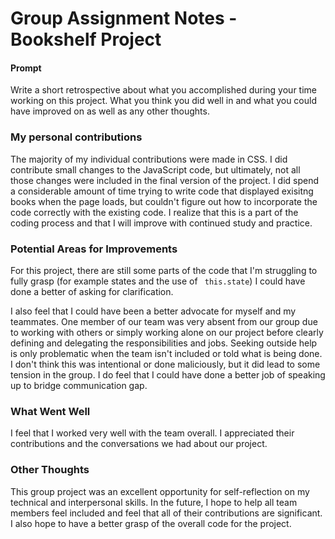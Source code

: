 # Group Assignment Notes - Bookshelf Project

#### __Prompt__ 

Write a short retrospective about what you accomplished during your time working on this project. What you think you did well in and what you could have improved on as well as any other thoughts.

### __My personal contributions__
The majority of my individual contributions were made in CSS. I did contribute small changes to the JavaScript code, but ultimately, not all those changes were included in the final version of the project. I did spend a considerable amount of time trying to write code that displayed exisitng books when the page loads, but couldn't figure out how to incorporate the code correctly with the existing code. I realize that this is a part of the coding process and that I will improve with continued study and practice. 

### __Potential Areas for Improvements__

For this project, there are still some parts of the code that I'm struggling to fully grasp (for example states and the use of  ``` this.state```) I could have done a better of asking for clarification. 

I also feel that I could have been a better advocate for myself and my teammates. One member of our team was very absent from our group due to working with others or simply working alone on our project before clearly defining and delegating the responsibilities and jobs.  Seeking outside help is only problematic when the team isn't included or told what is being done. I don't think this was intentional or done maliciously, but it did lead to some tension in the group. I do feel that I could have done a better job of speaking up to bridge communication gap. 

### __What Went Well__

I feel that I worked very well with the team overall.  I appreciated their contributions and the conversations we had about our project. 

### __Other Thoughts__

This group project was an excellent opportunity for self-reflection on my technical and interpersonal skills. In the future, I hope to help all team members feel included and feel that all of their contributions are significant. I also hope to have a better grasp of the overall code for the project. 



